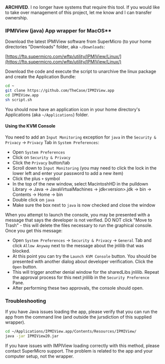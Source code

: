 **ARCHIVED**.  I no longer have systems that require this tool.  If you would like to take over management of this project, let me know and I can transfer ownership.

### IPMIView (java) App wrapper for MacOS**

Download the latest IPMIView software from SuperMicro (to your home directories "Downloads" folder, aka `~/Downloads`:

[https://ftp.supermicro.com/wftp/utility/IPMIView/Linux/](https://ftp.supermicro.com/wftp/utility/IPMIView/Linux/)

Download the code and execute the script to unarchive the linux package and create the Application Bundle:
```bash
cd ~
git clone https://github.com/TheCase/IPMIView.app
cd IPMIView.app
sh script.sh
```

You should now have an application icon in your home directory's Applications (aka `~/Applications`) folder.

#### Using the KVM Console

You need to add an `Input Monitoring` exception for `java` in the `Security & Privacy` -\> `Privacy` Tab in `System Preferences`:

- Open `System Preferences`
- Click on `Security & Privacy`
- Click the `Privacy` button/tab
- Scroll down to `Input Monitoring`
(you may need to click the lock in the lower left and enter your password to add a new item)
- Click the plus `+` symbol
- In the top of the new window, select MacintoshHD in the pulldown
Library -> Java -> JavaVirtualMachines -> jdk\<version\>.jdk -> bin -> Contents -> Home -> bin
- Double click on `java`
- Make sure the box next to `java` is now checked and close the window

When you attempt to launch the console, you may be presented with a message that says the developer is not verified.  DO NOT click "Move to Trash" - this will  delete the files necessary to run the graphical console.  Once you get this message:

- Open `System Preferences` -> `Security & Privacy` -> `General` Tab and click `Allow Anyway` next to the message about the jnlilib that was blocked.
- At this point you can try the `Launch KVM Console` button. You should be presented with another dialog about developer verification. Click the `Open` button.
- This will trigger another denial window for the sharedLibs jnlilib. Repeat the approval process for this next jnlilib in the `Security Preference` Pane.
- After performing these two approvals, the console should open.


### Troubleshooting

If you have Java issues loading the app, please verify that you can run the app from the command line (and outside the jursdiction of this supplied wrapper).

```bash
cd ~/Applications/IPMIView.app/Contents/Resources/IPMIView/
java -jar IPMIView20.jar
```

If you have issues with IMPIView loading correctly with this method, please contact SuperMicro support. The problem is related to the app and your computer setup, not the wrapper.
